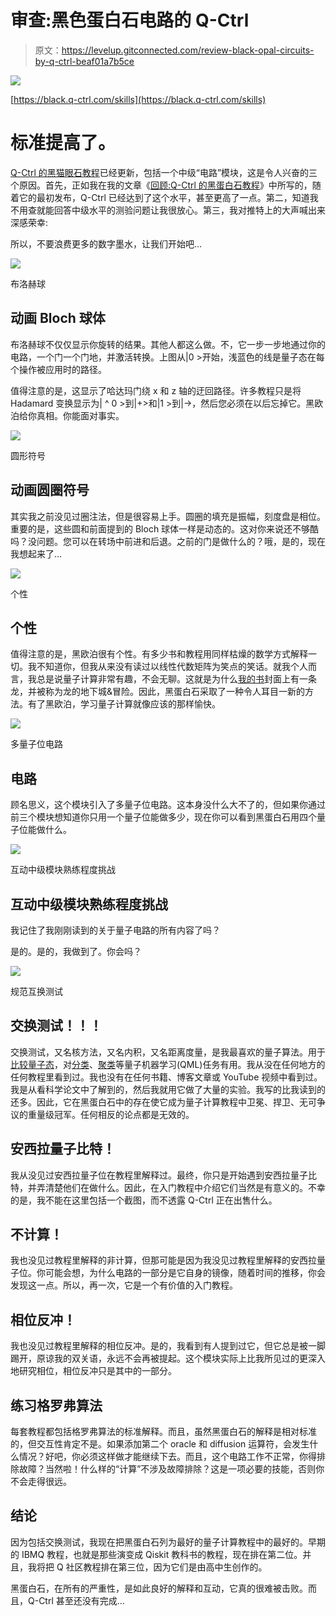 # 审查:黑色蛋白石电路的 Q-Ctrl

> 原文：<https://levelup.gitconnected.com/review-black-opal-circuits-by-q-ctrl-beaf01a7b5ce>

![](img/75d9797a0d75b9545867e2cb39846f78.png)

[https://black.q-ctrl.com/skills](https://black.q-ctrl.com/skills)

# 标准提高了。

[Q-Ctrl 的黑猫眼石教程](https://black.q-ctrl.com/skills)已经更新，包括一个中级“电路”模块，这是令人兴奋的三个原因。首先，正如我在我的文章《[回顾:Q-Ctrl 的黑蛋白石教程](/review-q-ctrls-black-opal-tutorials-3e888ac76f84)》中所写的，随着它的最初发布，Q-Ctrl 已经达到了这个水平，甚至更高了一点。第二，知道我不用查就能回答中级水平的测验问题让我很放心。第三，我对推特上的大声喊出来深感荣幸:

所以，不要浪费更多的数字墨水，让我们开始吧…

![](img/c19e0ac35783b2bc3af4125322464172.png)

布洛赫球

## 动画 Bloch 球体

布洛赫球不仅仅显示你旋转的结果。其他人都这么做。不，它一步一步地通过你的电路，一个门一个门地，并激活转换。上图从|0 >开始，浅蓝色的线是量子态在每个操作被应用时的路径。

值得注意的是，这显示了哈达玛门绕 x 和 z 轴的迂回路径。许多教程只是将 Hadamard 变换显示为| ^ 0 >到|+>和|1 >到|->，然后您必须在以后忘掉它。黑欧泊给你真相。你能面对事实。

![](img/48d4a3568f2f862ca652ef521c76f0b8.png)

圆形符号

## 动画圆圈符号

其实我之前没见过圈注法，但是很容易上手。圆圈的填充是振幅，刻度盘是相位。重要的是，这些圆和前面提到的 Bloch 球体一样是动态的。这对你来说还不够酷吗？没问题。您可以在转场中前进和后退。之前的门是做什么的？哦，是的，现在我想起来了…

![](img/0b7f0d7a21f17fcc98fd4fd86450d7ae.png)

个性

## 个性

值得注意的是，黑欧泊很有个性。有多少书和教程用同样枯燥的数学方式解释一切。我不知道你，但我从来没有读过以线性代数矩阵为笑点的笑话。就我个人而言，我总是说量子计算非常有趣，不会无聊。这就是为什么[我的书](https://cb.run/mIVg)封面上有一条龙，并被称为龙的地下城&冒险。因此，黑蛋白石采取了一种令人耳目一新的方法。有了黑欧泊，学习量子计算就像应该的那样愉快。

![](img/840e21b344f1102489683315fe8bfab4.png)

多量子位电路

## 电路

顾名思义，这个模块引入了多量子位电路。这本身没什么大不了的，但如果你通过前三个模块想知道你只用一个量子位能做多少，现在你可以看到黑蛋白石用四个量子位能做什么。

![](img/f5c6b6b38bea57eae756ee43207833ef.png)

互动中级模块熟练程度挑战

## 互动中级模块熟练程度挑战

我记住了我刚刚读到的关于量子电路的所有内容了吗？

是的。是的，我做到了。你会吗？

![](img/b50d6786edf65259744e0c266fd1ac51.png)

规范互换测试

## 交换测试！！！

交换测试，又名核方法，又名内积，又名距离度量，是我最喜欢的量子算法。用于[比较量子态](/review-q-ctrls-black-opal-tutorials-3e888ac76f84)，对[分类](https://medium.com/swlh/quantum-classification-cecbc7831be)、[聚类](/quantum-clustering-c498b089b88e)等量子机器学习(QML)任务有用。我从没在任何地方的任何教程里看到过。我也没有在任何书籍、博客文章或 YouTube 视频中看到过。我是从看科学论文中了解到的，然后我就用它做了大量的实验。我写的比我读到的还多。因此，它在黑蛋白石中的存在使它成为量子计算教程中卫冕、捍卫、无可争议的重量级冠军。任何相反的论点都是无效的。

## 安西拉量子比特！

我从没见过安西拉量子位在教程里解释过。最终，你只是开始遇到安西拉量子比特，并弄清楚他们在做什么。因此，在入门教程中介绍它们当然是有意义的。不幸的是，我不能在这里包括一个截图，而不透露 Q-Ctrl 正在出售什么。

## 不计算！

我也没见过教程里解释的非计算，但那可能是因为我没见过教程里解释的安西拉量子位。你可能会想，为什么电路的一部分是它自身的镜像，随着时间的推移，你会发现这一点。所以，再一次，它是一个有价值的入门教程。

## 相位反冲！

我也没见过教程里解释的相位反冲。是的，我看到有人提到过它，但它总是被一脚踢开，原谅我的双关语，永远不会再被提起。这个模块实际上比我所见过的更深入地研究相位，相位反冲只是其中的一部分。

## 练习格罗弗算法

每套教程都包括格罗弗算法的标准解释。而且，虽然黑蛋白石的解释是相对标准的，但交互性肯定不是。如果添加第二个 oracle 和 diffusion 运算符，会发生什么情况？好吧，你必须这样做才能继续下去。而且，这个电路工作不正常，你得排除故障？当然啦！什么样的“计算”不涉及故障排除？这是一项必要的技能，否则你不会走得很远。

## 结论

因为包括交换测试，我现在把黑蛋白石列为最好的量子计算教程中的最好的。早期的 IBMQ 教程，也就是那些演变成 Qiskit 教科书的教程，现在排在第二位。并且，我将把 Q 社区教程排在第三位，因为它们是由高中生创作的。

黑蛋白石，在所有的严重性，是如此良好的解释和互动，它真的很难被击败。而且，Q-Ctrl 甚至还没有完成…
